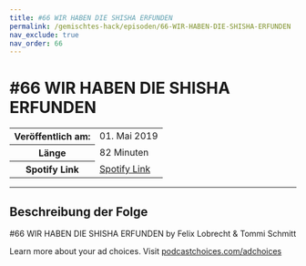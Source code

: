 ```yaml
---
title: #66 WIR HABEN DIE SHISHA ERFUNDEN
permalink: /gemischtes-hack/episoden/66-WIR-HABEN-DIE-SHISHA-ERFUNDEN
nav_exclude: true
nav_order: 66
---
```


# #66 WIR HABEN DIE SHISHA ERFUNDEN
<table class="resp-table dcf-table dcf-table-responsive dcf-table-bordered dcf-table-striped dcf-w-100%">
                    <tbody>
                        <tr>
                            <th scope="row">Veröffentlich am:</th>
                            <td data-label="Veröffentlich am:">01. Mai 2019</td>
                        </tr>
                        <tr>
                            <th scope="row">Länge </th>
                            <td data-label="Länge ">82 Minuten</td>
                        </tr><tr>
                                <th scope="row">Spotify Link</th>
                                <td data-label="Spotify Link"><a href="https://open.spotify.com/episode/4nUyS2R9ifhKNwiHUmF37i">Spotify Link</a></td>
                            </tr></tbody>
                </table>

***

## Beschreibung der Folge

<div>
<p>#66 WIR HABEN DIE SHISHA ERFUNDEN by Felix Lobrecht &amp; Tommi Schmitt</p><p> </p><p>Learn more about your ad choices. Visit <a href="https://podcastchoices.com/adchoices">podcastchoices.com/adchoices</a></p>  
</div>

